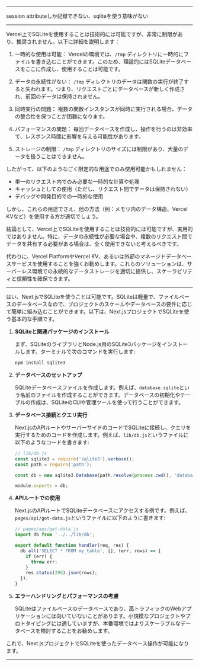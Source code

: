 

---

session attributeしか記録できない、sqliteを使う意味がない

---

Vercel上でSQLiteを使用することは技術的には可能ですが、非常に制限があり、推奨されません。以下に詳細を説明します：

1. 一時的な使用は可能：
   Vercelの環境では、`/tmp` ディレクトリに一時的にファイルを書き込むことができます。このため、理論的にはSQLiteデータベースをここに作成し、使用することは可能です。

2. データの永続性がない：
   `/tmp` ディレクトリのデータは関数の実行が終了すると失われます。つまり、リクエストごとにデータベースが新しく作成され、前回のデータは保持されません。

3. 同時実行の問題：
   複数の関数インスタンスが同時に実行される場合、データの整合性を保つことが困難になります。

4. パフォーマンスの問題：
   毎回データベースを作成し、操作を行うのは非効率で、レスポンス時間に影響を与える可能性があります。

5. ストレージの制限：
   `/tmp` ディレクトリのサイズには制限があり、大量のデータを扱うことはできません。

したがって、以下のようなごく限定的な用途でのみ使用可能かもしれません：

- 単一のリクエスト内でのみ必要な一時的な計算や処理
- キャッシュとしての使用（ただし、リクエスト間でデータは保持されない）
- デバッグや開発目的での一時的な使用

しかし、これらの用途でさえ、他の方法（例：メモリ内のデータ構造、Vercel KVなど）を使用する方が適切でしょう。

結論として、Vercel上でSQLiteを使用することは技術的には可能ですが、実用的ではありません。特に、データの永続性が必要な場合や、複数のリクエスト間でデータを共有する必要がある場合は、全く使用できないと考えるべきです。

代わりに、Vercel PlatformやVercel KV、あるいは外部のマネージドデータベースサービスを使用することを強くお勧めします。これらのソリューションは、サーバーレス環境での永続的なデータストレージを適切に提供し、スケーラビリティと信頼性を確保できます。

---

はい、Next.jsでSQLiteを使うことは可能です。SQLiteは軽量で、ファイルベースのデータベースなので、プロジェクトのスケールやデータベースの要件に応じて簡単に組み込むことができます。以下は、Next.jsプロジェクトでSQLiteを使う基本的な手順です。

1. **SQLiteと関連パッケージのインストール**

   まず、SQLiteのライブラリとNode.js用のSQLite3パッケージをインストールします。ターミナルで次のコマンドを実行します:

   ```bash
   npm install sqlite3
   ```

2. **データベースのセットアップ**

   SQLiteデータベースファイルを作成します。例えば、`database.sqlite`という名前のファイルを作成することができます。データベースの初期化やテーブルの作成は、SQLiteのCLIや管理ツールを使って行うことができます。

3. **データベース接続とクエリ実行**

   Next.jsのAPIルートやサーバーサイドのコードでSQLiteに接続し、クエリを実行するためのコードを作成します。例えば、`lib/db.js`というファイルに以下のようなコードを書きます:

   ```javascript
   // lib/db.js
   const sqlite3 = require('sqlite3').verbose();
   const path = require('path');

   const db = new sqlite3.Database(path.resolve(process.cwd(), 'database.sqlite'));

   module.exports = db;
   ```

4. **APIルートでの使用**

   Next.jsのAPIルートでSQLiteデータベースにアクセスする例です。例えば、`pages/api/get-data.js`というファイルに以下のように書きます:

   ```javascript
   // pages/api/get-data.js
   import db from '../../lib/db';

   export default function handler(req, res) {
     db.all('SELECT * FROM my_table', [], (err, rows) => {
       if (err) {
         throw err;
       }
       res.status(200).json(rows);
     });
   }
   ```

5. **エラーハンドリングとパフォーマンスの考慮**

   SQLiteはファイルベースのデータベースであり、高トラフィックのWebアプリケーションには向いていないことがあります。小規模なプロジェクトやプロトタイピングには適していますが、本番環境ではよりスケーラブルなデータベースを検討することをお勧めします。

これで、Next.jsプロジェクトでSQLiteを使ったデータベース操作が可能になります。

---
